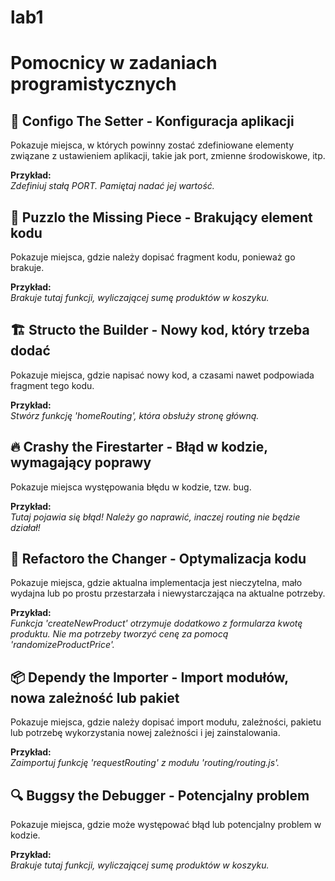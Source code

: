 # lab1
# Pomocnicy w zadaniach programistycznych

## 🔧 Configo The Setter - Konfiguracja aplikacji  
Pokazuje miejsca, w których powinny zostać zdefiniowane elementy związane z ustawieniem aplikacji, takie jak port, zmienne środowiskowe, itp.

**Przykład:**  
_Zdefiniuj stałą PORT. Pamiętaj nadać jej wartość._

## 🧬 Puzzlo the Missing Piece - Brakujący element kodu  
Pokazuje miejsca, gdzie należy dopisać fragment kodu, ponieważ go brakuje.

**Przykład:**  
_Brakuje tutaj funkcji, wyliczającej sumę produktów w koszyku._

## 🏗 Structo the Builder - Nowy kod, który trzeba dodać  
Pokazuje miejsca, gdzie napisać nowy kod, a czasami nawet podpowiada fragment tego kodu.

**Przykład:**  
_Stwórz funkcję 'homeRouting', która obsłuży stronę główną._

## 🔥 Crashy the Firestarter - Błąd w kodzie, wymagający poprawy  
Pokazuje miejsca występowania błędu w kodzie, tzw. bug.

**Przykład:**  
_Tutaj pojawia się błąd! Należy go naprawić, inaczej routing nie będzie działał!_

## 🔄 Refactoro the Changer - Optymalizacja kodu  
Pokazuje miejsca, gdzie aktualna implementacja jest nieczytelna, mało wydajna lub po prostu przestarzała i niewystarczająca na aktualne potrzeby.

**Przykład:**  
_Funkcja 'createNewProduct' otrzymuje dodatkowo z formularza kwotę produktu. Nie ma potrzeby tworzyć cenę za pomocą 'randomizeProductPrice'._

## 📦 Dependy the Importer - Import modułów, nowa zależność lub pakiet  
Pokazuje miejsca, gdzie należy dopisać import modułu, zależności, pakietu lub potrzebę wykorzystania nowej zależności i jej zainstalowania.

**Przykład:**  
_Zaimportuj funkcję 'requestRouting' z modułu 'routing/routing.js'._

## 🔍 Buggsy the Debugger - Potencjalny problem  
Pokazuje miejsca, gdzie może występować błąd lub potencjalny problem w kodzie.

**Przykład:**  
_Brakuje tutaj funkcji, wyliczającej sumę produktów w koszyku._
